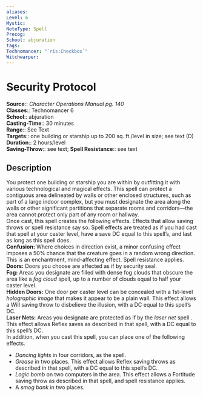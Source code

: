 ```yaml
---
aliases: 
Level: 6
Mystic: 
NoteType: Spell
Precog: 
School: abjuration 
tags: 
Technomancer: "`ris:Checkbox`"
Witchwarper: 
---
```


# Security Protocol

**Source**:: _Character Operations Manual pg. 140_  
**Classes**:: Technomancer 6  
**School**:: abjuration  
**Casting-Time**:: 30 minutes  
**Range**:: See Text  
**Targets**:: one building or starship up to 200 sq. ft./level in size; see text (D)  
**Duration**:: 2 hours/level  
**Saving-Throw**:: see text;
**Spell Resistance**:: see text

## Description

You protect one building or starship you are within by outfitting it with various technological and magical effects. This spell can protect a contiguous area delineated by walls or other enclosed structures, such as part of a large indoor complex, but you must designate the area along the walls or other significant partitions that separate rooms and corridors—the area cannot protect only part of any room or hallway.  
Once cast, this spell creates the following effects. Effects that allow saving throws or spell resistance say so. Spell effects are treated as if you had cast that spell at your caster level, have a save DC equal to this spell’s, and last as long as this spell does.  
**Confusion:** Where choices in direction exist, a minor confusing effect imposes a 50% chance that the creature goes in a random wrong direction. This is an enchantment, mind-affecting effect. Spell resistance applies.  
**Doors:** Doors you choose are affected as if by security seal.  
**Fog:** Areas you designate are filled with dense fog clouds that obscure the area like a _fog cloud_ spell, up to a number of clouds equal to half your caster level.  
**Hidden Doors:** One door per caster level can be concealed with a 1st-level _holographic image_ that makes it appear to be a plain wall. This effect allows a Will saving throw to disbelieve the illusion, with a DC equal to this spell’s DC.  
**Laser Nets:** Areas you designate are protected as if by the _laser net_ spell . This effect allows Reflex saves as described in that spell, with a DC equal to this spell’s DC.  
In addition, when you cast this spell, you can place one of the following effects.

-   _Dancing lights_ in four corridors, as the spell.
-   _Grease_ in two places. This effect allows Reflex saving throws as described in that spell, with a DC equal to this spell’s DC.
-   _Logic bomb_ on two computers in the area. This effect allows a Fortitude saving throw as described in that spell, and spell resistance applies.
-   A _smog bank_ in two places.
